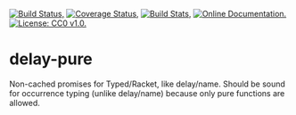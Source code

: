[![Build Status,](https://img.shields.io/travis/jsmaniac/delay-pure/master.svg)](https://travis-ci.org/jsmaniac/delay-pure)
[![Coverage Status,](https://img.shields.io/coveralls/jsmaniac/delay-pure/master.svg)](https://coveralls.io/github/jsmaniac/delay-pure)
[![Build Stats,](https://img.shields.io/badge/build-stats-blue.svg)](http://jsmaniac.github.io/travis-stats/#jsmaniac/delay-pure)
[![Online Documentation.](https://img.shields.io/badge/docs-online-blue.svg)](http://docs.racket-lang.org/delay-pure/)
[![License: CC0 v1.0.](https://img.shields.io/badge/license-CC0-blue.svg)](https://creativecommons.org/publicdomain/zero/1.0/)

delay-pure
==========

Non-cached promises for Typed/Racket, like delay/name. Should be sound for
occurrence typing (unlike delay/name) because only pure functions are allowed.
